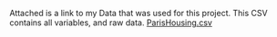 Attached is a link to my Data that was used for this project. This CSV contains all variables, and raw data.
[ParisHousing.csv](https://github.com/user-attachments/files/19295462/ParisHousing.csv)
